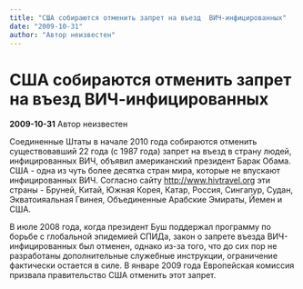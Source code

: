 ```yaml
---
title: "США собираются отменить запрет на въезд  ВИЧ-инфицированных"
date: "2009-10-31"
author: "Автор неизвестен"
---
```


# США собираются отменить запрет на въезд  ВИЧ-инфицированных

**2009-10-31** Автор неизвестен

Соединенные Штаты в начале 2010 года собираются отменить существовавший 22 года (с 1987 года) запрет на въезд в страну людей, инфицированных ВИЧ, объявил американский президент Барак Обама. США - одна из чуть более десятка стран мира, которые не впускают инфицированных ВИЧ. Согласно сайту http://www.hivtravel.org эти страны - Бруней, Китай, Южная Корея, Катар, Россия, Сингапур, Судан, Экватоияальная Гвинея, Объединенные Арабские Эмираты, Йемен и США.

В июле 2008 года, когда президент Буш поддержал программу по борьбе с глобальной эпидемией СПИДа, закон о запрете въезда ВИЧ-инфицированных был отменен, однако из-за того, что до сих пор не разработаны дополнительные служебные инструкции, ограничение фактически остается в силе. В январе 2009 года Европейская комиссия призвала правительство США отменить этот запрет.